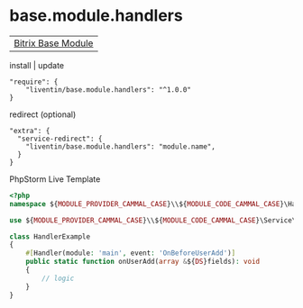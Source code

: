 # base.module.handlers

<table>
<tr>
<td>
<a href="https://github.com/Liventin/base.module">Bitrix Base Module</a>
</td>
</tr>
</table>

install | update

```
"require": {
    "liventin/base.module.handlers": "^1.0.0"
}
```
redirect (optional)
```
"extra": {
  "service-redirect": {
    "liventin/base.module.handlers": "module.name",
  }
}
```

PhpStorm Live Template 
```php
<?php
namespace ${MODULE_PROVIDER_CAMMAL_CASE}\\${MODULE_CODE_CAMMAL_CASE}\Handlers;

use ${MODULE_PROVIDER_CAMMAL_CASE}\\${MODULE_CODE_CAMMAL_CASE}\Service\Handlers\Handler;

class HandlerExample
{
    #[Handler(module: 'main', event: 'OnBeforeUserAdd')]
    public static function onUserAdd(array &${DS}fields): void
    {
        // logic
    }
}

```